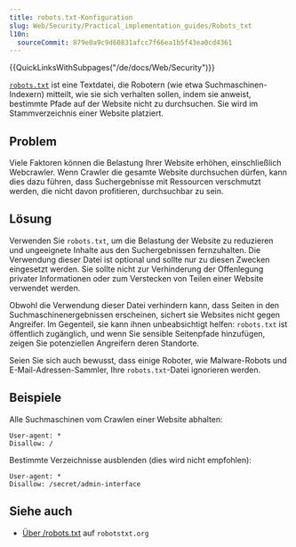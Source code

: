 ```yaml
---
title: robots.txt-Konfiguration
slug: Web/Security/Practical_implementation_guides/Robots_txt
l10n:
  sourceCommit: 879e0a9c9d60831afcc7f66ea1b5f43ea0cd4361
---
```


{{QuickLinksWithSubpages("/de/docs/Web/Security")}}

[`robots.txt`](/de/docs/Glossary/Robots.txt) ist eine Textdatei, die Robotern (wie etwa Suchmaschinen-Indexern) mitteilt, wie sie sich verhalten sollen, indem sie anweist, bestimmte Pfade auf der Website nicht zu durchsuchen. Sie wird im Stammverzeichnis einer Website platziert.

## Problem

Viele Faktoren können die Belastung Ihrer Website erhöhen, einschließlich Webcrawler. Wenn Crawler die gesamte Website durchsuchen dürfen, kann dies dazu führen, dass Suchergebnisse mit Ressourcen verschmutzt werden, die nicht davon profitieren, durchsuchbar zu sein.

## Lösung

Verwenden Sie `robots.txt`, um die Belastung der Website zu reduzieren und ungeeignete Inhalte aus den Suchergebnissen fernzuhalten. Die Verwendung dieser Datei ist optional und sollte nur zu diesen Zwecken eingesetzt werden. Sie sollte nicht zur Verhinderung der Offenlegung privater Informationen oder zum Verstecken von Teilen einer Website verwendet werden.

Obwohl die Verwendung dieser Datei verhindern kann, dass Seiten in den Suchmaschinenergebnissen erscheinen, sichert sie Websites nicht gegen Angreifer. Im Gegenteil, sie kann ihnen unbeabsichtigt helfen: `robots.txt` ist öffentlich zugänglich, und wenn Sie sensible Seitenpfade hinzufügen, zeigen Sie potenziellen Angreifern deren Standorte.

Seien Sie sich auch bewusst, dass einige Roboter, wie Malware-Robots und E-Mail-Adressen-Sammler, Ihre `robots.txt`-Datei ignorieren werden.

## Beispiele

Alle Suchmaschinen vom Crawlen einer Website abhalten:

```http
User-agent: *
Disallow: /
```

Bestimmte Verzeichnisse ausblenden (dies wird nicht empfohlen):

```http example-bad
User-agent: *
Disallow: /secret/admin-interface
```

## Siehe auch

- [Über /robots.txt](https://www.robotstxt.org/robotstxt.html) auf `robotstxt.org`
